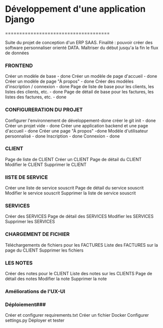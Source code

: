 # Développement d'une application Django

=====================================

Suite du projet de conception d'un ERP SAAS.
Finalité : pouvoir créer des software personnaliser orienté DATA.
Maîtriser du début jusqu'a la fin le flux de données

### FRONTEND

Créer un modèle de base - done
Créer un modèle de page d'accueil - done
Créer un modèle de page "À propos" - done
Créer des modèles d'inscription / connexion - done
Page de liste de base pour les clients, les listes des clients, etc. - done
Page de détail de base pour les factures, les listes des factures, etc. - done

### CONFIGURERATION DU PROJET

Configurer l'environnement de développement-done
créer le git init - done
Créer un projet vide - done
Créer une application backend et une page d'accueil - done
Créer une page "À propos" -done
Modèle d'utilisateur personnalisé - done
Inscription - done
Connexion - done

### CLIENT

Page de liste de CLIENT
Créer un CLIENT
Page de détail du CLIENT
Modifier le CLIENT
Supprimer le CLIENT

### lISTE DE SERVICE

Créer une liste de service souscrit
Page de détail du service souscrit
Modifier le service souscrit
Supprimer la liste de service souscrit

### SERVICES

Créer des SERVICES
Page de détail des SERVICES
Modifier les SERVICES
Supprimer les SERVICES

### CHARGEMENT DE FICHIER

Téléchargements de fichiers pour les FACTURES
Liste des FACTURES sur la page du CLIENT
Supprimer les fichiers

### LES NOTES

Créer des notes pour le CLIENT
Liste des notes sur les CLIENTS
Page de détail des notes
Modifier la note
Supprimer la note

### Améliorations de l'UX-UI

### Déploiement###

Créer et configurer requirements.txt
Créer un fichier Docker
Configurer settings.py
Déployer et tester
